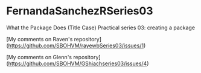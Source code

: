 # FernandaSanchezRSeries03
What the Package Does (Title Case)
Practical series 03: creating a package

[My comments on Raven's repository] (https://github.com/SBOHVM/rayewbSeries03/issues/1)

[My comments on Glenn's repository] (https://github.com/SBOHVM/GShiachseries03/issues/4)
